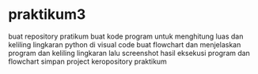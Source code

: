 # praktikum3
buat repository pratikum
buat kode program untuk menghitung luas dan keliling lingkaran python di visual code
buat flowchart dan menjelaskan program dan keliling lingkaran
lalu screenshot hasil eksekusi program dan flowchart
simpan project keropository praktikum
